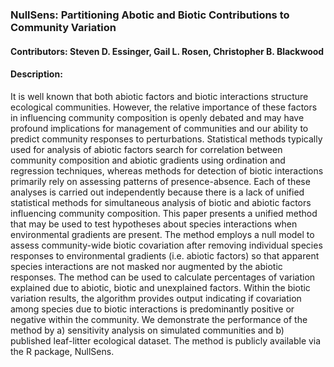 ### NullSens: Partitioning Abotic and Biotic Contributions to Community Variation

#### Contributors: Steven D. Essinger, Gail L. Rosen, Christopher B. Blackwood

#### Description:
It is well known that both abiotic factors and biotic interactions structure ecological communities. However, the relative importance of these factors in influencing community composition is openly debated and may have profound implications for management of communities and our ability to predict community responses to perturbations. Statistical methods typically used for analysis of abiotic factors search for correlation between community composition and abiotic gradients using ordination and regression techniques, whereas methods for detection of biotic interactions primarily rely on assessing patterns of presence-absence. Each of these analyses is carried out independently because there is a lack of unified statistical methods for simultaneous analysis of biotic and abiotic factors influencing community composition. This paper presents a unified method that may be used to test hypotheses about species interactions when environmental gradients are present. The method employs a null model to assess community-wide biotic covariation after removing individual species responses to environmental gradients (i.e. abiotic factors) so that apparent species interactions are not masked nor augmented by the abiotic responses. The method can be used to calculate percentages of variation explained due to abiotic, biotic and unexplained factors. Within the biotic variation results, the algorithm provides output indicating if covariation among species due to biotic interactions is predominantly positive or negative within the community. We demonstrate the performance of the method by a) sensitivity analysis on simulated communities and b) published leaf-litter ecological dataset. The method is publicly available via the R package, NullSens.

